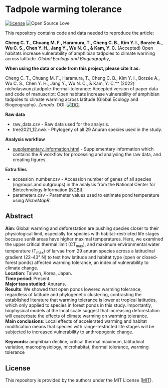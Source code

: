 # Tadpole warming tolerance
[![license](https://img.shields.io/badge/license-MIT%20+%20file%20LICENSE-lightgrey.svg)](https://choosealicense.com/)
![Open Source
Love](https://badges.frapsoft.com/os/v2/open-source.svg?v=103)

This repository contains code and data needed to reproduce the article:

**Cheng C. T., Chuang M. F., Haramura, T., Cheng C. B., Kim Y. I., Borzée A., Wu C. S., Chen Y. H., Jang Y., Wu N. C., & Kam, Y. C.** (Accepted) Open habitats increase vulnerability of amphibian tadpoles to climate warming across latitude. *Global Ecology and Biogeography*,

**When using the data or code from this project, please cite it as:**

Cheng C. T., Chuang M. F., Haramura, T., Cheng C. B., Kim Y. I., Borzée A., Wu C. S., Chen Y. H., Jang Y., Wu N. C., & Kam, Y. C.** (2022) nicholaswunz/tadpole-thermal-tolerance: Accepted version of paper data and code of manuscript: Open habitats increase vulnerability of amphibian tadpoles to climate warming across latitude (Global Ecology and Biogeography). *Zenodo*. DOI: [![DOI](https://zenodo.org/badge/380666981.svg)](https://zenodo.org/badge/latestdoi/380666981)

**Raw data**
- raw_data.csv - Raw data used for the analysis.
- tree2021_12.nwk - Phylogeny of all 29 Anuran species used in the study.

**Analysis workflow**
- [supplementary_information.html](https://nicholaswunz.github.io/tadpole-thermal-tolerance/supplementary_information.html) - Supplementary information which contains the *R* workflow for processing and analysing the raw data, and creating figures.

**Extra files**
- accession_number.csv - Accession number of genes of all species (ingroups and outgroups) in the analysis from the National Center for Biotechnology Information ([NCBI](https://www.ncbi.nlm.nih.gov/)).
- parameters.csv - Parameter values used to estimate pond temperature using *NicheMapR*.

## Abstract
**Aim**: Global warming and deforestation are pushing species closer to their physiological limit, especially for species with habitat-restricted life stages because sunlit areas have higher maximal temperatures. Here, we examined the upper critical thermal limit (CT<sub>max</sub>), and maximum environmental water temperature (T<sub>max</sub>) of larvae from 29 anuran species across a latitudinal gradient (22–43° N) to test how latitude and habitat type (open or closed-forest ponds) affected warming tolerance, an index of vulnerability to climate change.  
**Location**: Taiwan, Korea, Japan.  
**Time period**: Present.  
**Major taxa studied**: Anurans.  
**Results**: We showed that open ponds lowered warming tolerance, regardless of latitude and phylogenetic clustering, contrasting the established literature that warming tolerance is lower at tropical latitudes, which only applied to species in forest ponds in this study. Importantly, biophysical models at the local scale suggest that increasing deforestation will exacerbate the effects of climate warming on warming tolerance.  
**Main conclusions**: Local effects of accelerated warming and habitat modification means that species with range-restricted life stages will be subjected to increased vulnerability to anthropogenic change.  

**Keywords:** amphibian decline, critical thermal maximum, latitudinal variation, macrophysiology, microhabitat, thermal tolerance, warming tolerance

## License
This repository is provided by the authors under the MIT License ([MIT](http://opensource.org/licenses/MIT)).
